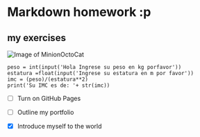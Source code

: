 # <h1>Markdown homework :p
## <h2> my exercises
![Image of MinionOctoCat](https://octodex.github.com/images/minion.png)
```
peso = int(input('Hola Ingrese su peso en kg porfavor'))
estatura =float(input('Ingrese su estatura en m por favor'))
imc = (peso)/(estatura**2)
print('Su IMC es de: '+ str(imc))

```
- [ ] Turn on GitHub Pages
- [ ] Outline my portfolio
- [x] Introduce myself to the world

